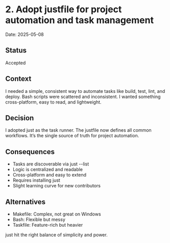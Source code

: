 # 2. Adopt justfile for project automation and task management

Date: 2025-05-08

## Status

Accepted

## Context

I needed a simple, consistent way to automate tasks like build, test, lint, and deploy. Bash scripts were scattered and inconsistent. I wanted something cross-platform, easy to read, and lightweight.

## Decision

I adopted just as the task runner. The justfile now defines all common workflows. It’s the single source of truth for project automation.

## Consequences
- Tasks are discoverable via just --list
- Logic is centralized and readable
- Cross-platform and easy to extend
- Requires installing just
- Slight learning curve for new contributors

## Alternatives
- Makefile: Complex, not great on Windows
- Bash: Flexible but messy
- Taskfile: Feature-rich but heavier

just hit the right balance of simplicity and power.
